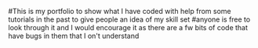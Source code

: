 #This is my portfolio to show what I have coded with help from some tutorials in the past to give people an idea of my skill set 
#anyone is free to look through it and I would encourage it as there are a fw bits of code that have bugs in them that I on't understand
